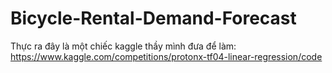 # Bicycle-Rental-Demand-Forecast
Thực ra đây là một chiếc kaggle thầy mình đưa để làm: 
https://www.kaggle.com/competitions/protonx-tf04-linear-regression/code
